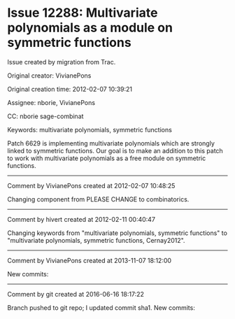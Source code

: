 # Issue 12288: Multivariate polynomials as a module on symmetric functions

Issue created by migration from Trac.

Original creator: VivianePons

Original creation time: 2012-02-07 10:39:21

Assignee: nborie, VivianePons

CC:  nborie sage-combinat

Keywords: multivariate polynomials, symmetric functions

Patch 6629 is implementing multivariate polynomials which are strongly linked to symmetric functions. Our goal is to make an addition to this patch to work with multivariate polynomials as a free module on symmetric functions.


---

Comment by VivianePons created at 2012-02-07 10:48:25

Changing component from PLEASE CHANGE to combinatorics.


---

Comment by hivert created at 2012-02-11 00:40:47

Changing keywords from "multivariate polynomials, symmetric functions" to "multivariate polynomials, symmetric functions, Cernay2012".


---

Comment by VivianePons created at 2013-11-07 18:12:00

New commits:


---

Comment by git created at 2016-06-16 18:17:22

Branch pushed to git repo; I updated commit sha1. New commits:
